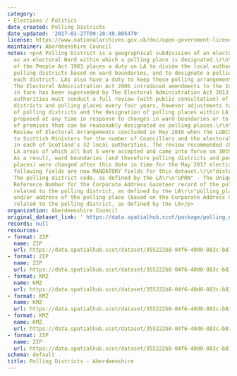 ```yaml
---
category:
- Elections / Politics
date_created: Polling Districts
date_updated: '2017-01-27T09:28:49.805479'
license: https://www.nationalarchives.gov.uk/doc/open-government-licence/version/3/
maintainer: Aberdeenshire Council
notes: <p>A Polling District is a geographical subdivision of an electoral area such
  as an electoral Ward within which a polling place is designated.\r\n\r\nThe Representation
  of the People Act 1983 places a duty on LA to divide the local authority area into
  polling districts based on ward boundaries, and to designate a polling place for
  each district. LAs also have a duty to keep these polling arrangements under review.
  The Electoral Administration Act 2006 introduced amendments to the 1983 Act (which
  in turn has been superseded by The Electoral Administration Act 2013). Now local
  authorities must conduct a full review (with public consultation) of its polling
  districts and polling places every four years, however adjustments to the boundaries
  of polling districts and the designation of polling places within LA wards can be
  proposed at any time in response to changes in ward boundaries or to the availability
  of premises that can be reasonably designated as polling places.\r\n\r\nThe Fifth
  Review of Electoral Arrangements concluded in May 2016 when the LGBCS made recommendations
  to Scottish Ministers for the number of Councillors and the electoral ward boundaries
  in each of Scotland's 32 local authorities. The review recommended changes in 30
  LA areas of which all but 5 were accepted and came into force on 30th Sept 2016.
  As a result, ward boundaries (and therefore polling districts and possibly polling
  places) were changed after this date in time for the May 2017 elections.\r\n\r\nThe
  following fields are now MANDATORY fields for this dataset.\r\n"district_code" -
  The polling district code, as defined by the LA\r\n"UPRN" - The Unique Property
  Reference Number for the Corporate Address Gazeteer record of the polling place
  related to the polling district, as defined by the LA\r\n"polling_place" - The name
  and/or address of the polling place (based on the Corporate Address Gazeteer record)
  related to the polling district, as defined by the LA</p>
organization: Aberdeenshire Council
original_dataset_link: ' https://data.spatialhub.scot/package/polling_districts-as'
records: null
resources:
- format: ZIP
  name: ZIP
  url: https://data.spatialhub.scot/dataset/355222b8-04f6-40d0-883c-b83714fcb8ed/resource/d77d2d17-b2c8-48bf-90e2-16b8d16c6174/download/abshirepollingdistricts.zip
- format: ZIP
  name: ZIP
  url: https://data.spatialhub.scot/dataset/355222b8-04f6-40d0-883c-b83714fcb8ed/resource/093745f6-0bfd-4519-be46-12d6a63691c6/download/polling_districts_2018_09.zip
- format: KMZ
  name: KMZ
  url: https://data.spatialhub.scot/dataset/355222b8-04f6-40d0-883c-b83714fcb8ed/resource/212a5a54-9add-4b76-9c1b-b87ea8740fd9/download/polling_districts_ge2019.kmz
- format: KMZ
  name: KMZ
  url: https://data.spatialhub.scot/dataset/355222b8-04f6-40d0-883c-b83714fcb8ed/resource/6dae1ccd-76d7-41aa-a5d8-946cf7594d65/download/abshire-polling-districts-2020-06.kmz
- format: KMZ
  name: KMZ
  url: https://data.spatialhub.scot/dataset/355222b8-04f6-40d0-883c-b83714fcb8ed/resource/d2d0c869-45a1-4743-b1f1-384a312632ad/download/abdnshire-polling-districts-2021-04-01.kmz
- format: ZIP
  name: ZIP
  url: https://data.spatialhub.scot/dataset/355222b8-04f6-40d0-883c-b83714fcb8ed/resource/a59e1a66-e09b-44a7-af20-0823f0fb593b/download/pollingdistricts2022.zip
schema: default
title: Polling Districts - Aberdeenshire
---
```

